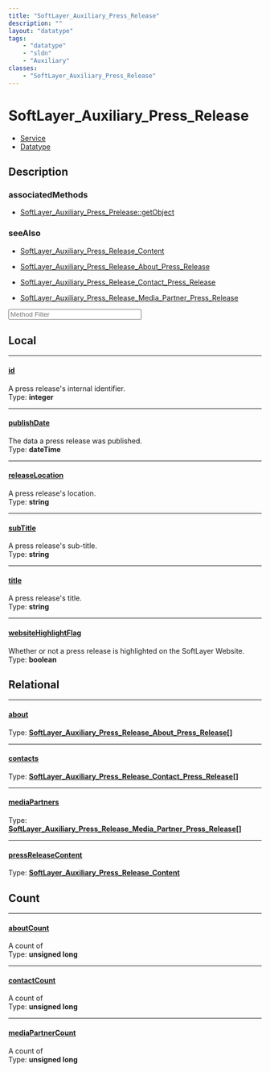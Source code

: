```yaml
---
title: "SoftLayer_Auxiliary_Press_Release"
description: ""
layout: "datatype"
tags:
    - "datatype"
    - "sldn"
    - "Auxiliary"
classes:
    - "SoftLayer_Auxiliary_Press_Release"
---
```


# SoftLayer_Auxiliary_Press_Release
<div id='service-datatype'>
    <ul id='sldn-reference-tabs'>
    <li id='service'> <a href='/reference/services/SoftLayer_Auxiliary_Press_Release' >Service</a></li>    <li id='datatype'> <a href='/reference/datatypes/SoftLayer_Auxiliary_Press_Release' >Datatype</a></li>
    </ul>
</div>

## Description 



### associatedMethods

*  [SoftLayer_Auxiliary_Press_Prelease::getObject](/reference/services/SoftLayer_Auxiliary_Press_Prelease/getObject )



### seeAlso

* [SoftLayer_Auxiliary_Press_Release_Content](/reference/services/SoftLayer_Auxiliary_Press_Release_Content )


* [SoftLayer_Auxiliary_Press_Release_About_Press_Release](/reference/services/SoftLayer_Auxiliary_Press_Release_About_Press_Release )


* [SoftLayer_Auxiliary_Press_Release_Contact_Press_Release](/reference/services/SoftLayer_Auxiliary_Press_Release_Contact_Press_Release )


* [SoftLayer_Auxiliary_Press_Release_Media_Partner_Press_Release](/reference/services/SoftLayer_Auxiliary_Press_Release_Media_Partner_Press_Release )




<!-- Service Filer BEGIN -->
<div class="view-filters">
        <div class="clearfix">
            <div class="search-input-box">
                <input placeholder="Method Filter" onkeyup="titleSearch(inputId='prop-input', divId='properties', elementClass='prop-row')" 
                    type="text" id="prop-input" value="" size="30" maxlength="128" class="form-text">
            </div>
        </div>
</div>
<!-- Service Filer END -->

<div id="properties" class="content">
<div id="localProperties" class="prop-content" >

## Local
-----
[id]: #id
#### [id]
A press release's internal identifier.  
<span class="type-label">Type: </span>**integer**

-----
[publishDate]: #publishdate
#### [publishDate]
The data a press release was published.  
<span class="type-label">Type: </span>**dateTime**

-----
[releaseLocation]: #releaselocation
#### [releaseLocation]
A press release's location.  
<span class="type-label">Type: </span>**string**

-----
[subTitle]: #subtitle
#### [subTitle]
A press release's sub-title.  
<span class="type-label">Type: </span>**string**

-----
[title]: #title
#### [title]
A press release's title.  
<span class="type-label">Type: </span>**string**

-----
[websiteHighlightFlag]: #websitehighlightflag
#### [websiteHighlightFlag]
Whether or not a press release is highlighted on the SoftLayer Website.  
<span class="type-label">Type: </span>**boolean**

</div>
<!-- LOCAL PROPERTY END -->

<div id="relationalProperties"  class="prop-content" >

## Relational
-----
[about]: #about
#### [about]
  
<span class="type-label">Type: </span>**<a href='/reference/datatypes/SoftLayer_Auxiliary_Press_Release_About_Press_Release'>SoftLayer_Auxiliary_Press_Release_About_Press_Release[] </a>**

-----
[contacts]: #contacts
#### [contacts]
  
<span class="type-label">Type: </span>**<a href='/reference/datatypes/SoftLayer_Auxiliary_Press_Release_Contact_Press_Release'>SoftLayer_Auxiliary_Press_Release_Contact_Press_Release[] </a>**

-----
[mediaPartners]: #mediapartners
#### [mediaPartners]
  
<span class="type-label">Type: </span>**<a href='/reference/datatypes/SoftLayer_Auxiliary_Press_Release_Media_Partner_Press_Release'>SoftLayer_Auxiliary_Press_Release_Media_Partner_Press_Release[] </a>**

-----
[pressReleaseContent]: #pressreleasecontent
#### [pressReleaseContent]
  
<span class="type-label">Type: </span>**<a href='/reference/datatypes/SoftLayer_Auxiliary_Press_Release_Content'>SoftLayer_Auxiliary_Press_Release_Content </a>**


## Count

-----
[aboutCount]: #aboutcount
#### [aboutCount]
A count of    
<span class="type-label">Type: </span>**unsigned long**


-----
[contactCount]: #contactcount
#### [contactCount]
A count of    
<span class="type-label">Type: </span>**unsigned long**


-----
[mediaPartnerCount]: #mediapartnercount
#### [mediaPartnerCount]
A count of    
<span class="type-label">Type: </span>**unsigned long**

</div>


